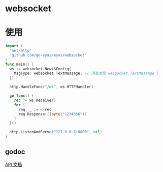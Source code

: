 # websocket

# 使用

```go
import (
  "net/http"
  "github.com/go-eyas/eyas/websocket"
)
func main() {
  ws := websocket.New(&Config{
    MsgType: websocket.TextMessage, // 消息类型 websocket.TextMessage | websocke.BinaryMessage
  })

  http.HandleFunc("/ws", ws.HTTPHandler)

  go func() {
    rec := ws.Receive()
    for {
      req, _ := <-rec
      req.Response([]byte("1234556"))
    }
  }()

  http.ListenAndServe("127.0.0.1:8800", nil)
}
```

## godoc

[API 文档](https://gowalker.org/github.com/go-eyas/eyas/websocket)